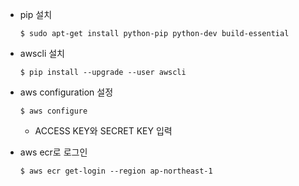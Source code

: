 * pip 설치

  ```shell
  $ sudo apt-get install python-pip python-dev build-essential
  ```

* awscli 설치

  ```shell
  $ pip install --upgrade --user awscli
  ```

* aws configuration 설정

  ```shell
  $ aws configure
  ```

  * ACCESS KEY와 SECRET KEY 입력

* aws ecr로 로그인

  ```shell
  $ aws ecr get-login --region ap-northeast-1
  ```

  ​


